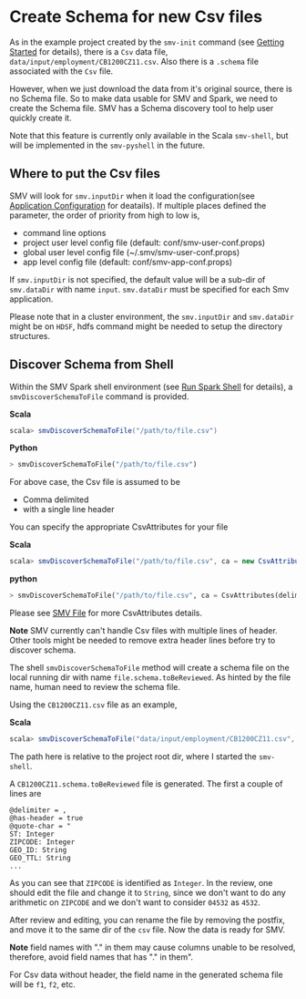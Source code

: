 # Create Schema for new Csv files

As in the example project created by the `smv-init` command (see [Getting Started](getting_started.md)
for details), there is a `Csv` data file, `data/input/employment/CB1200CZ11.csv`. Also there is
a `.schema` file associated with the `Csv` file.

However, when we just download the data from it's original source, there is no Schema file. So to make
data usable for SMV and Spark, we need to create the Schema file. SMV has a Schema discovery tool to
help user quickly create it.

Note that this feature is currently only available in the Scala `smv-shell`, but will be implemented in the `smv-pyshell` in the future.

## Where to put the Csv files

SMV will look for `smv.inputDir` when it load the configuration(see [Application Configuration](app_config.md) for deatails). If multiple places defined the parameter, the order of
priority from high to low is,

* command line options
* project user level config file (default: conf/smv-user-conf.props)
* global user level config file (~/.smv/smv-user-conf.props)
* app level config file (default: conf/smv-app-conf.props)  

If `smv.inputDir` is not specified, the default value will be a sub-dir of `smv.dataDir` with name `input`.
`smv.dataDir` must be specified for each Smv application.

Please note that in a cluster environment, the `smv.inputDir` and `smv.dataDir` might be on `HDSF`, hdfs command might be
needed to setup the directory structures.

## Discover Schema from Shell

Within the SMV Spark shell environment (see [Run Spark Shell](run_shell.md) for details), a
`smvDiscoverSchemaToFile` command is provided.

**Scala**
```scala
scala> smvDiscoverSchemaToFile("/path/to/file.csv")
```

**Python**
```python
> smvDiscoverSchemaToFile("/path/to/file.csv")
```

For above case, the Csv file is assumed to be
* Comma delimited
* with a single line header

You can specify the appropriate CsvAttributes for your file

**Scala**
```scala
scala> smvDiscoverSchemaToFile("/path/to/file.csv", ca = new CsvAttributes(delimiter = '|', hasHeader = true))
```

**python**
```python
> smvDiscoverSchemaToFile("/path/to/file.csv", ca = CsvAttributes(delimiter = '|', hasHeader = True))
```

Please see [SMV File](smv_input.md) for more CsvAttributes details.

**Note** SMV currently can't handle Csv files with multiple lines of header. Other tools might be needed
to remove extra header lines before try to discover schema.

The shell `smvDiscoverSchemaToFile` method will create a schema file on the local running dir with name  `file.schema.toBeReviewed`. As
hinted by the file name, human need to review the schema file.

Using the `CB1200CZ11.csv` file as an example,

**Scala**
```scala
scala> smvDiscoverSchemaToFile("data/input/employment/CB1200CZ11.csv", ca = new CsvAttributes(delimiter = '|', hasHeader = true))
```
The path here is relative to the project root dir, where I started the `smv-shell`.

A `CB1200CZ11.schema.toBeReviewed` file is generated. The first a couple of lines are
```
@delimiter = ,
@has-header = true
@quote-char = "
ST: Integer
ZIPCODE: Integer
GEO_ID: String
GEO_TTL: String
...
```

As you can see that `ZIPCODE` is identified as `Integer`. In the review, one should edit the
file and change it to `String`, since we don't want to do any arithmetic on `ZIPCODE` and we don't
want to consider `04532` as `4532`.

After review and editing, you can rename the file by removing the postfix, and move it to the same dir
of the `csv` file. Now the data is ready for SMV.

**Note** field names with "." in  them may cause columns unable to be resolved, therefore, avoid field names that has "." in them".


For Csv data without header, the field name in the generated schema file will be `f1`, `f2`, etc.
